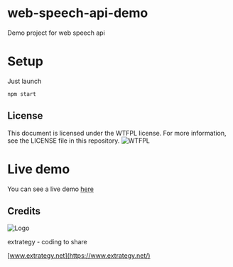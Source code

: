 # web-speech-api-demo
Demo project for web speech api

# Setup

Just launch

    npm start

## License

This document is licensed under the WTFPL license. For more information, see the LICENSE file in this repository.
![WTFPL](http://www.wtfpl.net/wp-content/uploads/2012/12/wtfpl-badge-4.png)

# Live demo

You can see a live demo [here](https://e-xtrategy.github.io/web-speech-api-demo/)

## Credits
![Logo](http://www.extrategy.net/themes/custom/extrategy/img/logo-extrategy.svg)

extrategy - coding to share

[www.extrategy.net](https://www.extrategy.net/)
